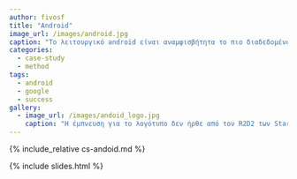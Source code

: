 ```yaml
---
author: fivosf
title: "Android"
image_url: /images/android.jpg
caption: "Το λειτουργικό android είναι αναμφισβήτητα το πιο διαδεδομένο λειτουργικό σύστημα για κινητές συσκευές, και καθιέρωσε τον τρόπο που αλληλοεπιδρούμε με  αυτές, και τις οθόνες αφής γενικότερα."
categories:
  - case-study
  - method
tags:
  - android
  - google
  - success
gallery:
  - image_url: /images/andoid_logo.jpg
    caption: "H έμπνευση για το λογότυπο δεν ήρθε από τον R2D2 των Star Wars όπως πολλοί πιστεύουν, αλλά ήταν τυχαία επιλογή από πολλά διαφορετικά σχέδια. Το πράσινο χρώμα στο λογότυπο αντιπροσωπεύει την ανάπτυξη και την ευημερία. "
---
```


{% include_relative cs-andoid.md %}

{% include slides.html %}
